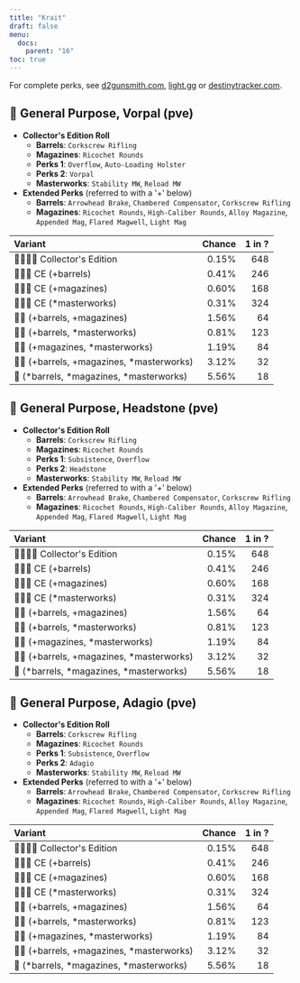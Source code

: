 ```yaml
---
title: "Krait"
draft: false
menu:
  docs:
    parent: "16"
toc: true
---
```


For complete perks, see [d2gunsmith.com](https://d2gunsmith.com/w/2852052802), [light.gg](https://www.light.gg/db/items/2852052802) or [destinytracker.com](https://destinytracker.com/destiny-2/db/items/2852052802).



## 👾 General Purpose, Vorpal (pve)



* **Collector's Edition Roll**
  * **Barrels**: `Corkscrew Rifling`
  * **Magazines**: `Ricochet Rounds`
  * **Perks 1**: `Overflow`, `Auto-Loading Holster`
  * **Perks 2**: `Vorpal`
  * **Masterworks**: `Stability MW`, `Reload MW`
* **Extended Perks** (referred to with a '+' below)
  * **Barrels**: `Arrowhead Brake`, `Chambered Compensator`, `Corkscrew Rifling`
  * **Magazines**: `Ricochet Rounds`, `High-Caliber Rounds`, `Alloy Magazine`, `Appended Mag`, `Flared Magwell`, `Light Mag`

| Variant | Chance | 1 in ? |
|:-|-:|-:|
| 👾👾👾🌟 Collector's Edition | 0.15% | 648 |
| 👾👾👾 CE (+barrels) | 0.41% | 246 |
| 👾👾👾 CE (+magazines) | 0.60% | 168 |
| 👾👾👾 CE (*masterworks) | 0.31% | 324 |
| 👾👾 (+barrels, +magazines) | 1.56% | 64 |
| 👾👾 (+barrels, *masterworks) | 0.81% | 123 |
| 👾👾 (+magazines, *masterworks) | 1.19% | 84 |
| 👾👾 (+barrels, +magazines, *masterworks) | 3.12% | 32 |
| 👾 (*barrels, *magazines, *masterworks) | 5.56% | 18 |

## 👾 General Purpose, Headstone (pve)



* **Collector's Edition Roll**
  * **Barrels**: `Corkscrew Rifling`
  * **Magazines**: `Ricochet Rounds`
  * **Perks 1**: `Subsistence`, `Overflow`
  * **Perks 2**: `Headstone`
  * **Masterworks**: `Stability MW`, `Reload MW`
* **Extended Perks** (referred to with a '+' below)
  * **Barrels**: `Arrowhead Brake`, `Chambered Compensator`, `Corkscrew Rifling`
  * **Magazines**: `Ricochet Rounds`, `High-Caliber Rounds`, `Alloy Magazine`, `Appended Mag`, `Flared Magwell`, `Light Mag`

| Variant | Chance | 1 in ? |
|:-|-:|-:|
| 👾👾👾🌟 Collector's Edition | 0.15% | 648 |
| 👾👾👾 CE (+barrels) | 0.41% | 246 |
| 👾👾👾 CE (+magazines) | 0.60% | 168 |
| 👾👾👾 CE (*masterworks) | 0.31% | 324 |
| 👾👾 (+barrels, +magazines) | 1.56% | 64 |
| 👾👾 (+barrels, *masterworks) | 0.81% | 123 |
| 👾👾 (+magazines, *masterworks) | 1.19% | 84 |
| 👾👾 (+barrels, +magazines, *masterworks) | 3.12% | 32 |
| 👾 (*barrels, *magazines, *masterworks) | 5.56% | 18 |

## 👾 General Purpose, Adagio (pve)



* **Collector's Edition Roll**
  * **Barrels**: `Corkscrew Rifling`
  * **Magazines**: `Ricochet Rounds`
  * **Perks 1**: `Subsistence`, `Overflow`
  * **Perks 2**: `Adagio`
  * **Masterworks**: `Stability MW`, `Reload MW`
* **Extended Perks** (referred to with a '+' below)
  * **Barrels**: `Arrowhead Brake`, `Chambered Compensator`, `Corkscrew Rifling`
  * **Magazines**: `Ricochet Rounds`, `High-Caliber Rounds`, `Alloy Magazine`, `Appended Mag`, `Flared Magwell`, `Light Mag`

| Variant | Chance | 1 in ? |
|:-|-:|-:|
| 👾👾👾🌟 Collector's Edition | 0.15% | 648 |
| 👾👾👾 CE (+barrels) | 0.41% | 246 |
| 👾👾👾 CE (+magazines) | 0.60% | 168 |
| 👾👾👾 CE (*masterworks) | 0.31% | 324 |
| 👾👾 (+barrels, +magazines) | 1.56% | 64 |
| 👾👾 (+barrels, *masterworks) | 0.81% | 123 |
| 👾👾 (+magazines, *masterworks) | 1.19% | 84 |
| 👾👾 (+barrels, +magazines, *masterworks) | 3.12% | 32 |
| 👾 (*barrels, *magazines, *masterworks) | 5.56% | 18 |
